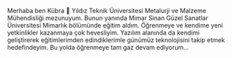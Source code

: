 Merhaba ben Kübra 👋
Yıldız Teknik Üniversitesi Metalurji ve Malzeme Mühendisliği mezunuyum. Bunun yanında Mimar Sinan Güzel Sanatlar Üniversitesi Mimarlık bölümünde eğitim aldım. 
Öğrenmeye ve kendime yeni yetkinlikler kazanmaya çok hevesliyim. Yazılım alanında da kendimi geliştirerek eğitimlerimden edindiklerimle günümüz teknolojisini takip etmek hedefindeyim. Bu yolda öğrenmeye tam gaz devam ediyorum...
